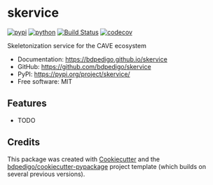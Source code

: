 # skervice


[![pypi](https://img.shields.io/pypi/v/skervice.svg)](https://pypi.org/project/skervice/)
[![python](https://img.shields.io/pypi/pyversions/skervice.svg)](https://pypi.org/project/skervice/)
[![Build Status](https://github.com/bdpedigo/skervice/actions/workflows/dev.yml/badge.svg)](https://github.com/bdpedigo/skervice/actions/workflows/dev.yml)
[![codecov](https://codecov.io/gh/bdpedigo/skervice/branch/main/graphs/badge.svg)](https://codecov.io/github/bdpedigo/skervice)



Skeletonization service for the CAVE ecosystem



- Documentation: <https://bdpedigo.github.io/skervice>
- GitHub: <https://github.com/bdpedigo/skervice>
- PyPI: <https://pypi.org/project/skervice/>
- Free software: MIT
  

## Features

- TODO

## Credits

This package was created with [Cookiecutter](https://github.com/audreyr/cookiecutter) and the [bdpedigo/cookiecutter-pypackage](https://github.com/bdpedigo/cookiecutter-pypackage) project template (which builds on several previous versions).
